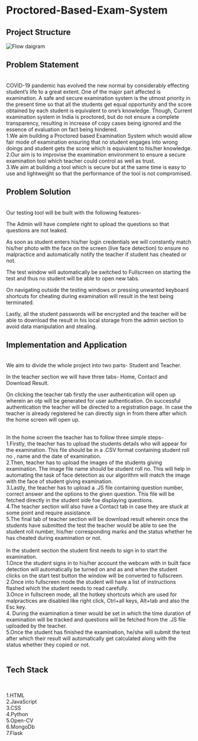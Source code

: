 # Proctored-Based-Exam-System
## Project Structure
![Flow daigram](https://user-images.githubusercontent.com/78478098/123542626-49d1f800-d768-11eb-9dff-8fe1ca8c08f8.jpeg)
## Problem Statement
<br />
COVID-19 pandemic has evolved the new normal by considerably effecting student’s life to a great extent. One of the major part affected is examination. A safe and secure examination system is the utmost priority in the present time so that all the students get equal opportunity and the score obtained by each student is equivalent to one’s knowledge. Though, Current examination system in India is proctored, but do not ensure a complete transparency, resulting in increase of copy cases being ignored and the essence of evaluation on fact being hindered.
<br />
1.We aim building a Proctored based Examination System which would allow fair mode of examination ensuring that no student engages into wrong doings and student gets the score which is equivalent to his/her knowledge.<br />
2.Our aim is to improvise the examination environment to ensure a secure examination tool which teacher could control as well as trust.<br />
3.We aim at building a tool which is secure but at the same time is easy to use and lightweight so that the performance of the tool is not compromised.
<br />


## Problem Solution
<br />
Our testing tool will be built with the following features-

The Admin will have complete right to upload the questions so that questions are not leaked.<br />

As soon as student enters his/her login credentials we will constantly match his/her photo with the face on the screen (live face detection) to ensure no malpractice and automatically notify the teacher if student has cheated or not.<br />

The test window will automatically be switched to Fullscreen on starting the test and thus no student will be able to open new tabs.<br />

On navigating outside the testing windows or pressing unwanted keyboard shortcuts for cheating during examination will result in the test being terminated.<br />

Lastly, all the student passwords will be encrypted and the teacher will be able to download the result in his local storage from the admin section to avoid data manipulation and stealing.
<br />


## Implementation and Application
<br />
We aim to divide the whole project into two parts- Student and Teacher.<br />

In the teacher section we will have three tabs- Home, Contact and Download Result.<br />

On clicking the teacher tab firstly the user authentication will open up wherein an otp will be generated for user authentication. On successful authentication the teacher will be directed to a registration page. In case the teacher is already registered he can directly sign in from there after which the home screen will open up.<br />

<br />
In the home screen the teacher has to follow three simple steps-<br />
1.Firstly, the teacher has to upload the students details who will appear for the examination. This file should be in a .CSV format containing student roll no , name and the date of examination.<br />
2.Then, teacher has to upload the images of the students giving examination. The image file name should be student roll no. This will help in automating the task of face detection as our algorithm will match the image with the face of student giving examination.<br />
3.Lastly, the teacher has to upload a .JS file containing question number, correct answer and the options to the given question. This file will be fetched directly in the student side foe displaying questions.<br />
4.The teacher section will also have a Contact tab in case they are stuck at some point and require assistance.<br />
5.The final tab of teacher section will be download result wherein once the students have submitted the test the teacher would be able to see the student roll number, his/her corresponding marks and the status whether he has cheated during examination or not.<br />
<br />
In the student section the student first needs to sign in to start the examination.<br />
1.Once the student signs in to his/her account the webcam with in built face detection will automatically be turned on and as and when the student clicks on the start test button the window will be converted to fullscreen.<br />
2.Once into fullscreen mode the student will have a list of instructions flashed which the student needs to read carefully.<br />
3.Once in fullscreen mode, all the hotkey shortcuts which are used for malpractices are disabled like right click, Ctrl+all keys, Alt+tab and also the Esc key.<br />
4. During the examination a timer would be set in which the time duration of examination will be tracked and questions will be fetched from the .JS file uploaded by the teacher.<br />
5.Once the student has finished the examination, he/she will submit the test after which their result will automatically get calculated along with the status whether they copied or not.<br />

<br />

## Tech Stack
<br />

1.HTML
<br />
2.JavaScript
<br />
3.CSS
<br />
4.Python
<br />
5.Open-CV
<br />
6.MongoDb
<br />
7.Flask
<br />

